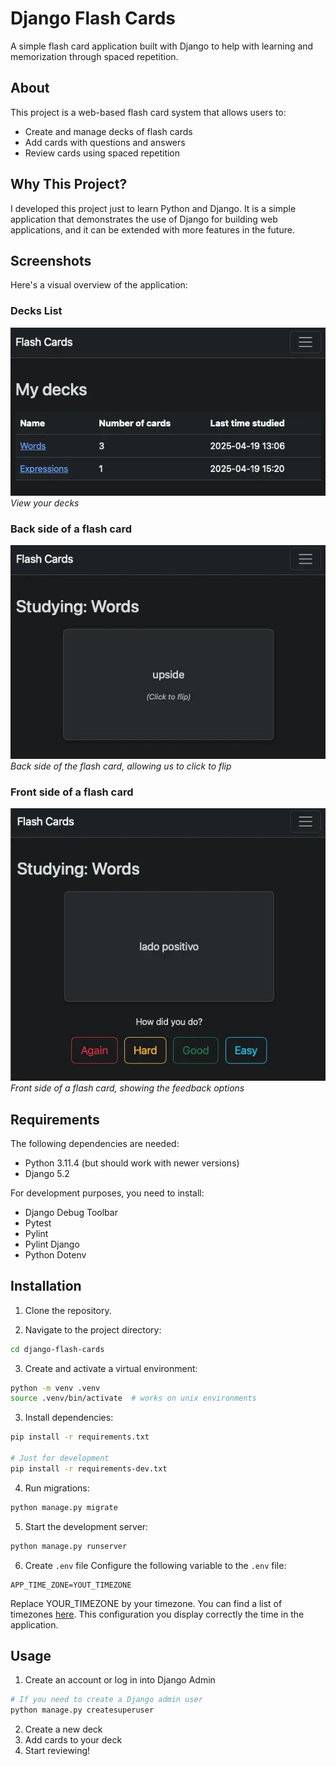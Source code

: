 # Django Flash Cards

A simple flash card application built with Django to help with learning and memorization through spaced repetition.

## About

This project is a web-based flash card system that allows users to:
- Create and manage decks of flash cards
- Add cards with questions and answers
- Review cards using spaced repetition

## Why This Project?

I developed this project just to learn Python and Django. It is a simple application that demonstrates the use of Django for building web applications, and it can be extended with more features in the future.

## Screenshots

Here's a visual overview of the application:

### Decks List
![Decks List](screenshots/01-deck-list.webp)
*View your decks*

### Back side of a flash card
![Back side of a flash card](screenshots/02-flash-card-back.webp)
*Back side of the flash card, allowing us to click to flip*

### Front side of a flash card
![Back side of a flash card](screenshots/03-flash-card-front.webp)
*Front side of a flash card, showing the feedback options*

## Requirements

The following dependencies are needed:

- Python 3.11.4 (but should work with newer versions)
- Django 5.2

For development purposes, you need to install:

- Django Debug Toolbar
- Pytest
- Pylint
- Pylint Django
- Python Dotenv

## Installation

1. Clone the repository.

2. Navigate to the project directory:
```bash
cd django-flash-cards
```

3. Create and activate a virtual environment:
```bash
python -m venv .venv
source .venv/bin/activate  # works on unix environments
```

3. Install dependencies:
```bash
pip install -r requirements.txt

# Just for development
pip install -r requirements-dev.txt
```

4. Run migrations:
```bash
python manage.py migrate
```

5. Start the development server:
```bash
python manage.py runserver
```

6. Create `.env` file 
Configure the following variable to the `.env` file:
```.env
APP_TIME_ZONE=YOUT_TIMEZONE
```

Replace YOUR_TIMEZONE by your timezone. You can find a list of timezones [here](https://en.wikipedia.org/wiki/List_of_tz_database_time_zones). This configuration you display correctly the time in the application.

## Usage

1. Create an account or log in into Django Admin
```bash
# If you need to create a Django admin user
python manage.py createsuperuser
```
2. Create a new deck
3. Add cards to your deck
4. Start reviewing!
